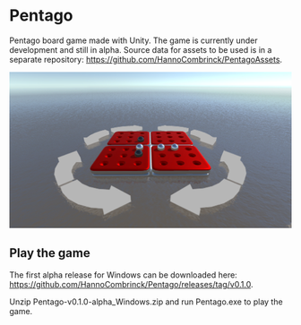 # Pentago
Pentago board game made with Unity.
The game is currently under development and still in alpha.
Source data for assets to be used is in a separate repository: https://github.com/HannoCombrinck/PentagoAssets.

![Screenshot](Screenshots/Alpha.jpg?raw=true "Alpha Version Gameplay")

## Play the game
The first alpha release for Windows can be downloaded here: https://github.com/HannoCombrinck/Pentago/releases/tag/v0.1.0.

Unzip Pentago-v0.1.0-alpha_Windows.zip and run Pentago.exe to play the game.

